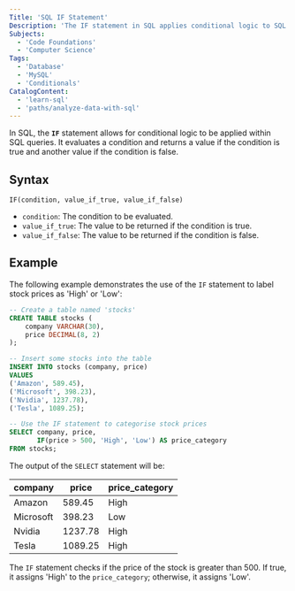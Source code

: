 ```yaml
---
Title: 'SQL IF Statement'
Description: 'The IF statement in SQL applies conditional logic to SQL queries.'
Subjects:
  - 'Code Foundations'
  - 'Computer Science'
Tags:
  - 'Database'
  - 'MySQL'
  - 'Conditionals'
CatalogContent:
  - 'learn-sql'
  - 'paths/analyze-data-with-sql'
---
```


In SQL, the **`IF`** statement allows for conditional logic to be applied within SQL queries. It evaluates a condition and returns a value if the condition is true and another value if the condition is false.

## Syntax

```pseudo
IF(condition, value_if_true, value_if_false)
```

- `condition`: The condition to be evaluated.
- `value_if_true`: The value to be returned if the condition is true.
- `value_if_false`: The value to be returned if the condition is false.

## Example

The following example demonstrates the use of the `IF` statement to label stock prices as 'High' or 'Low':

```sql
-- Create a table named 'stocks'
CREATE TABLE stocks (
    company VARCHAR(30),
    price DECIMAL(8, 2)
);

-- Insert some stocks into the table
INSERT INTO stocks (company, price)
VALUES
('Amazon', 589.45),
('Microsoft', 398.23),
('Nvidia', 1237.78),
('Tesla', 1089.25);

-- Use the IF statement to categorise stock prices
SELECT company, price,
       IF(price > 500, 'High', 'Low') AS price_category
FROM stocks;
```

The output of the `SELECT` statement will be:

| company   | price   | price_category |
| --------- | ------- | -------------- |
| Amazon    | 589.45  | High           |
| Microsoft | 398.23  | Low            |
| Nvidia    | 1237.78 | High           |
| Tesla     | 1089.25 | High           |

The `IF` statement checks if the price of the stock is greater than 500. If true, it assigns 'High' to the `price_category`; otherwise, it assigns 'Low'.

